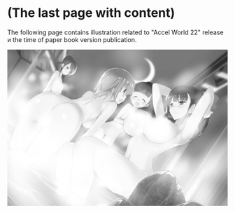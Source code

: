 # (The last page with content)

The following page contains illustration related to "Accel World 22" release и the time of paper book version publication.

![Image](/Translate/Img/p350-p351.jpg)